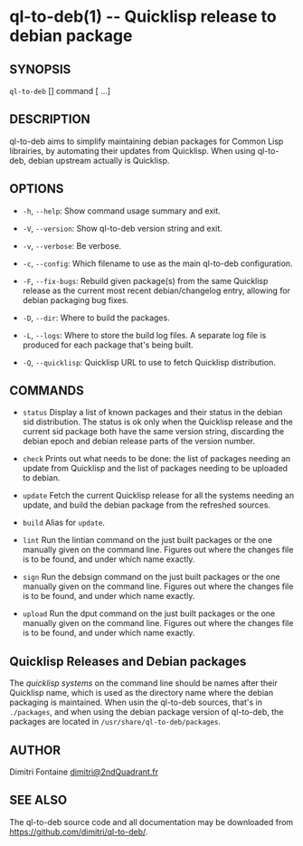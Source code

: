 # ql-to-deb(1) -- Quicklisp release to debian package

## SYNOPSIS

`ql-to-deb` [<options>] command [<quicklisp system> ...]

## DESCRIPTION

ql-to-deb aims to simplify maintaining debian packages for Common Lisp
librairies, by automating their updates from Quicklisp. When using
ql-to-deb, debian upstream actually is Quicklisp.

## OPTIONS

  * `-h`, `--help`:
    Show command usage summary and exit.

  * `-V`, `--version`:
    Show ql-to-deb version string and exit.

  * `-v`, `--verbose`:
    Be verbose.

  * `-c`, `--config`:
    Which filename to use as the main ql-to-deb configuration.

  * `-F`, `--fix-bugs`:
    Rebuild given package(s) from the same Quicklisp release as the current
    most recent debian/changelog entry, allowing for debian packaging bug
    fixes.

  * `-D`, `--dir`:
    Where to build the packages.
    
  * `-L`, `--logs`:
    Where to store the build log files. A separate log file is produced for
    each package that's being built.

  * `-Q`, `--quicklisp`:
    Quicklisp URL to use to fetch Quicklisp distribution.
    
## COMMANDS

  - `status`
    Display a list of known packages and their status in the debian sid
    distribution. The status is ok only when the Quicklisp release and the
    current sid package both have the same version string, discarding the
    debian epoch and debian release parts of the version number.

  - `check`
    Prints out what needs to be done: the list of packages needing an update
    from Quicklisp and the list of packages needing to be uploaded to
    debian.

  - `update`
    Fetch the current Quicklisp release for all the systems needing an
    update, and build the debian package from the refreshed sources.
    
  - `build`
    Alias for `update`.

  - `lint`
    Run the lintian command on the just built packages or the one manually
    given on the command line. Figures out where the changes file is to be
    found, and under which name exactly.
  
  - `sign`
    Run the debsign command on the just built packages or the one manually
    given on the command line. Figures out where the changes file is to be
    found, and under which name exactly.

  - `upload`
    Run the dput command on the just built packages or the one manually
    given on the command line. Figures out where the changes file is to be
    found, and under which name exactly.

## Quicklisp Releases and Debian packages

The *quicklisp systems* on the command line should be names after their
Quicklisp name, which is used as the directory name where the debian
packaging is maintained. When usin the ql-to-deb sources, that's in
`./packages`, and when using the debian package version of ql-to-deb, the
packages are located in `/usr/share/ql-to-deb/packages`.

## AUTHOR

Dimitri Fontaine <dimitri@2ndQuadrant.fr>

## SEE ALSO

The ql-to-deb source code and all documentation may be downloaded from
<https://github.com/dimitri/ql-to-deb/>.
